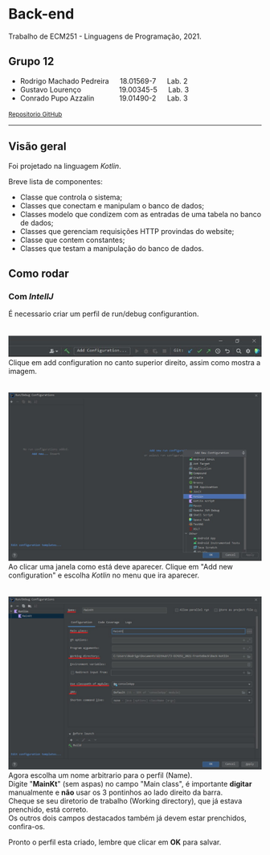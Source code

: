 # Back-end
Trabalho de ECM251 - Linguagens de Programação, 2021.

## **Grupo 12**
* Rodrigo Machado Pedreira    &emsp;             18.01569-7  &emsp;  Lab. 2
* Gustavo Lourenço  &emsp; &emsp; &emsp; &emsp;  19.00345-5  &emsp;  Lab. 3
* Conrado Pupo Azzalin     &emsp;&emsp;&emsp;    19.01490-2  &emsp;  Lab. 3

[<span style="font-size:12px;">Repositorio GitHub</span>](https://github.com/Rodrigo-Pedreira/T3-ECM251_2021-FronteBack)
- - -
## Visão geral

Foi projetado na linguagem *Kotlin*.  

Breve lista de componentes:
* Classe que controla o sistema;
* Classes que conectam e manipulam o banco de dados;
* Classes modelo que condizem com as entradas de uma tabela no banco de dados;
* Classes que gerenciam requisições HTTP provindas do website;
* Classe que contem constantes;
* Classes que testam a manipulação do banco de dados.

## Como rodar
### Com *IntellJ*
É necessario criar um perfil de run/debug configurantion.  
\
\
![Add run configuration tooltip](.\images\Add_run_config_tooltip.jpg)  
Clique em add configuration no canto superior direito, assim como mostra a imagem.
\
\
\
![Add run configuration window](.\images\Janela_run_config1.jpg)  
Ao clicar uma janela como está deve aparecer. Clique em "Add new configuration" e escolha *Kotlin* no menu que ira aparecer.
\
\
\
![run configuration edit window](./images/Janela_run_config2.jpg)  
Agora escolha um nome arbitrario para o perfil \(Name\).  
Digite \"**MainKt**\" \(sem aspas\) no campo \"Main class\", é importante **digitar** manualmente e **não** usar os 3 pontinhos ao lado direito da barra.  
Cheque se seu diretorio de trabalho \(Working directory\), que já estava prenchido, está correto.  
Os outros dois campos destacados também já devem estar prenchidos, confira-os.

Pronto o perfil esta criado, lembre que clicar em **OK** para salvar.